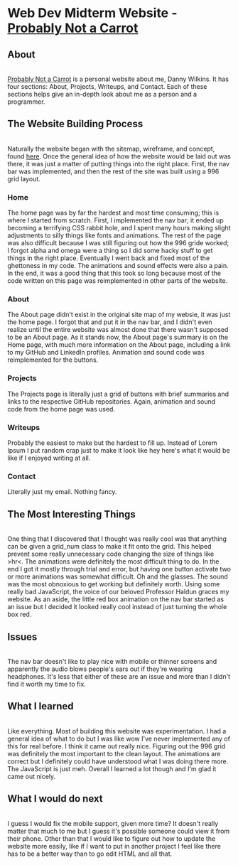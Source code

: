 <h1>Web Dev Midterm Website - <a href="http://probablynotacarrot.me/">Probably Not a Carrot</a></h1>

<h2>About</h2>
<br>
<a href="http://probablynotacarrot.me/">Probably Not a Carrot</a> is a personal website about me, Danny Wilkins.
It has four sections: About, Projects, Writeups, and Contact. Each of these sections helps give an in-depth look about me as a person and a programmer. 

<h2>The Website Building Process</h2>
<br>
Naturally the website began with the sitemap, wireframe, and concept, found <a href="https://github.com/Danny-Wilkins/Web_Dev_Spring_2017/blob/master/Week_5/proposal.pdf">here</a>. Once the general idea of how the website would be laid out was there, it was just a matter of putting things into the right place. First, the nav bar was implemented, and then the rest of the site was built using a 996 grid layout. 

<h3>Home</h3>
The home page was by far the hardest and most time consuming; this is where I started from scratch. First, I implemented the nav bar; it ended up becoming a terrifying CSS rabbit hole, and I spent many hours making slight adjustments to silly things like fonts and animations. The rest of the page was also difficult because I was still figuring out how the 996 gride worked; I forgot alpha and omega were a thing so I did some hacky stuff to get things in the right place. Eventually I went back and fixed most of the ghettoness in my code. The animations and sound effects were also a pain. In the end, it was a good thing that this took so long because most of the code written on this page was reimplemented in other parts of the website. 

<h3>About</h3>
The About page didn't exist in the original site map of my websie, it was just the home page. I forgot that and put it in the nav bar, and I didn't even realize until the entire website was almost done that there wasn't supposed to be an About page. As it stands now, the About page's summary is on the Home page, with much more information on the About page, including a link to my GitHub and LinkedIn profiles. Animation and sound code was reimplemented for the buttons. 

<h3>Projects</h3>
The Projects page is literally just a grid of buttons with brief summaries and links to the respective GitHub repositories. Again, animation and sound code from the home page was used.

<h3>Writeups</h3>
Probably the easiest to make but the hardest to fill up. Instead of Lorem Ipsum I put random crap just to make it look like hey here's what it would be like if I enjoyed writing at all.

<h3>Contact</h3>
Literally just my email. Nothing fancy. 

<h2>The Most Interesting Things</h2>
<br>
One thing that I discovered that I thought was really cool was that anything can be given a grid_num class to make it fit onto the grid. This helped prevent some really unnecessary code changing the size of things like >hr<. The animations were definitely the most difficult thing to do. In the end I got it mostly through trial and error, but having one button activate two or more animations was somewhat difficult. Oh and the glasses. The sound was the most obnoxious to get working but definitely worth. Using some really bad JavaScript, the voice of our beloved Professor Haldun graces my website. As an aside, the little red box animation on the nav bar started as an issue but I decided it looked really cool instead of just turning the whole box red.

<h2>Issues</h2>
<br>
The nav bar doesn't like to play nice with mobile or thinner screens and apparently the audio blows people's ears out if they're wearing headphones. It's less that either of these are an issue and more than I didn't find it worth my time to fix. 

<h2>What I learned</h2>
<br>
Like everything. Most of building this website was experimentation. I had a general idea of what to do but I was like wow I've never implemented any of this for real before. I think it came out really nice. Figuring out the 996 grid was definitely the most important to the clean layout. The animations are correct but I definitely could have understood what I was doing there more. The JavaScript is just meh. Overall I learned a lot though and I'm glad it came out nicely.

<h2>What I would do next</h2>
<br>
I guess I would fix the mobile support, given more time? It doesn't really matter that much to me but I guess it's possible someone could view it from their phone. Other than that I would like to figure out how to update the website more easily, like if I want to put in another project I feel like there has to be a better way than to go edit HTML and all that.

